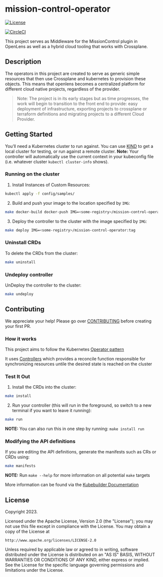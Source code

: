 # mission-control-operator

[![License](https://img.shields.io/badge/License-Apache_2.0-blue.svg)](https://opensource.org/licenses/Apache-2.0)

[![CircleCI](https://dl.circleci.com/status-badge/img/gh/holy-tech/Mission-Control-Operator/tree/main.svg?style=svg)](https://dl.circleci.com/status-badge/redirect/gh/holy-tech/Mission-Control-Operator/tree/main)

This project serves as Middleware for the MissionControl plugin in OpenLens as well as a hybrid cloud tooling that works with Crossplane.

## Description
The operators in this project are created to serve as generic simple resources that then use Crossplane and kubernetes to provision these objects. This means that openlens becomes a centralized platform for different cloud native projects, regardless of the provider.

>Note: The project is in its early stages but as time progresses, the work will begin to transition to the front end to provide: easy deployment of infrastructure, exporting projects to crossplane or terraform definitions and migrating projects to a different Cloud Provider.

## Getting Started
You’ll need a Kubernetes cluster to run against. You can use [KIND](https://sigs.k8s.io/kind) to get a local cluster for testing, or run against a remote cluster.
**Note:** Your controller will automatically use the current context in your kubeconfig file (i.e. whatever cluster `kubectl cluster-info` shows).

### Running on the cluster
1. Install Instances of Custom Resources:

```sh
kubectl apply -f config/samples/
```

2. Build and push your image to the location specified by `IMG`:
	
```sh
make docker-build docker-push IMG=<some-registry>/mission-control-operator:tag
```
	
3. Deploy the controller to the cluster with the image specified by `IMG`:

```sh
make deploy IMG=<some-registry>/mission-control-operator:tag
```

### Uninstall CRDs
To delete the CRDs from the cluster:

```sh
make uninstall
```

### Undeploy controller
UnDeploy the controller to the cluster:

```sh
make undeploy
```

## Contributing
We appreciate your help! Please go over [CONTRIBUTING](./CONTRIBUTING) before creating your first PR.

### How it works
This project aims to follow the Kubernetes [Operator pattern](https://kubernetes.io/docs/concepts/extend-kubernetes/operator/)

It uses [Controllers](https://kubernetes.io/docs/concepts/architecture/controller/) 
which provides a reconcile function responsible for synchronizing resources untile the desired state is reached on the cluster 

### Test It Out
1. Install the CRDs into the cluster:

```sh
make install
```

2. Run your controller (this will run in the foreground, so switch to a new terminal if you want to leave it running):

```sh
make run
```

**NOTE:** You can also run this in one step by running: `make install run`

### Modifying the API definitions
If you are editing the API definitions, generate the manifests such as CRs or CRDs using:

```sh
make manifests
```

**NOTE:** Run `make --help` for more information on all potential `make` targets

More information can be found via the [Kubebuilder Documentation](https://book.kubebuilder.io/introduction.html)

## License

Copyright 2023.

Licensed under the Apache License, Version 2.0 (the "License");
you may not use this file except in compliance with the License.
You may obtain a copy of the License at

    http://www.apache.org/licenses/LICENSE-2.0

Unless required by applicable law or agreed to in writing, software
distributed under the License is distributed on an "AS IS" BASIS,
WITHOUT WARRANTIES OR CONDITIONS OF ANY KIND, either express or implied.
See the License for the specific language governing permissions and
limitations under the License.

